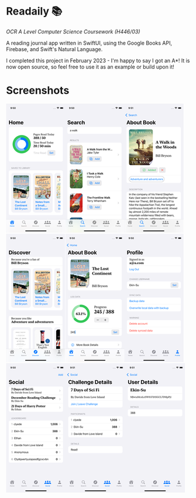 # Readaily 📚
*OCR A Level Computer Science Coursework (H446/03)*


A reading journal app written in SwiftUI, using the Google Books API, Firebase, and Swift's Natural Language.


I completed this project in February 2023 - I'm happy to say I got an A*!
It is now open source, so feel free to use it as an example or build upon it!

# Screenshots

![1](https://github.com/SpicyChair/ReadingAppSwift/blob/main/Screenshots/1.png)
![2](https://github.com/SpicyChair/ReadingAppSwift/blob/main/Screenshots/2.png)
![3](https://github.com/SpicyChair/ReadingAppSwift/blob/main/Screenshots/3.png)


